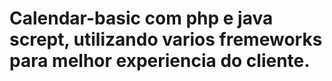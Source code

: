 # Calendar-basic com php e java scrept, utilizando varios fremeworks para melhor experiencia do cliente. 
